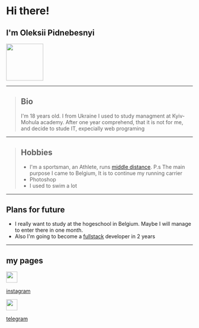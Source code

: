 # Hi there!

## I'm Oleksii Pidnebesnyi

<img src="https://th.bing.com/th/id/OIP.p5aepZh8OpbpDE8YlmVtWgHaHa?pid=ImgDet&rs=1" width="100" height="100">

---

> ## Bio
>
> I'm 18 years old. I from Ukraine I used to study managment at Kyiv-Mohula
> academy. After one year comprehend, that it is not for me, and decide to stude
> IT, expecially web programing

---

> ## Hobbies
>
> - I'm a sportsman, an Athlete, runs
>   [middle distance](https://en.wikipedia.org/wiki/Middle-distance_running).
>   P.s The main purpose I came to Belgium, It is to continue my running carrier
> - Photoshop
> - I used to swim a lot

---

## Plans for future

- I really want to study at the hogeschool in Belgium. Maybe I will manage to
  enter there in one month.
- Also I'm going to become a
  [fullstack](https://fr.wikipedia.org/wiki/D%C3%A9veloppeur_full_stack#frb-inline)
  developer in 2 years

---

## my pages

<img src="https://www.waldorf100.hamburg/wp-content/uploads/2019/08/instagram-logo-1024x1024.png" width="30" height="30">

[instagram](https://www.instagram.com/podnes_/)

<img src="https://pngimg.com/uploads/telegram/telegram_PNG22.png" width="30" height="30">

[telegram]()
